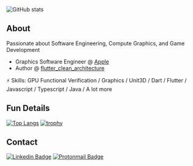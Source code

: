 ![GitHub stats](https://github-readme-stats.vercel.app/api?username=ShadyBoukhary&show_icons=true&count_private=true&theme=radical)

## About

Passionate about Software Engineering, Compute Graphics, and Game Development




- Graphics Software Engineer @ [Apple](https://www.apple.com/)
- Author @ [flutter_clean_architecture](https://pub.dev/packages/flutter_clean_architecture)

⚡ Skills: GPU Functional Verification / Graphics / Unit3D / Dart / Flutter / Javascript / Typescript / Java / A lot more

## Fun Details
[![Top Langs](https://github-readme-stats.vercel.app/api/top-langs/?username=ShadyBoukhary&layout=compact&show_icons=true&count_private=true&theme=radical)](https://github.com/anuraghazra/github-readme-stats)
[![trophy](https://github-profile-trophy.vercel.app/?username=ShadyBoukhary)](https://github.com/briceallard/github-profile-trophy)

## Contact

[![Linkedin Badge](https://img.shields.io/badge/-shadyboukhary-blue?style=flat-square&logo=Linkedin&logoColor=white&link=https://www.linkedin.com/in/shady-boukhary-40173b123/)](https://www.linkedin.com/in/shady-boukhary-40173b123/) [![Protonmail Badge](https://img.shields.io/badge/-ShadyBoukhary-black?style=flat-square&logo=ProtonMail&logoColor=white)](mailto:sb199898.sb@gmail.com)


